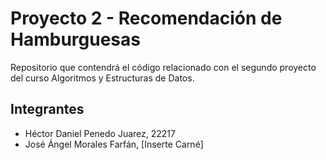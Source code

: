 # Proyecto 2 - Recomendación de Hamburguesas

Repositorio que contendrá el código relacionado con el segundo proyecto del curso Algoritmos y Estructuras de Datos.

## Integrantes

- Héctor Daniel Penedo Juarez, 22217
- José Ángel Morales Farfán, [Inserte Carné]
